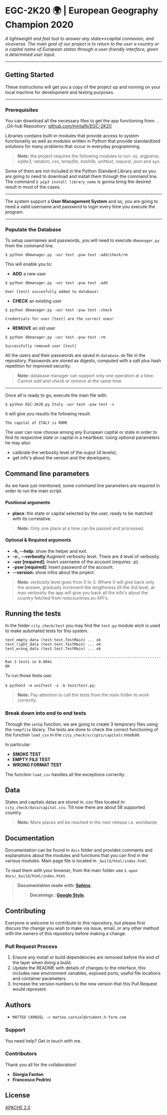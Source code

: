 ﻿
# EGC-2K20 :earth_africa: | European Geography Champion 2020 

*A lightweight and fast tool to answer any state<->capital connexion, and viceversa. 
The main goal of our project is to return to the user a country or a capital name of European states through a user-friendly interface, given a determined user input.*

---
## Getting Started
These instructions will get you a copy of the project up and running on your local machine for development and testing purposes. 

---
### Prerequisites 
You can download all the necessary files to get the app functioning from:
.. _Git-hub Repository: [github.com/mintafk/EGC-2K20](https://github.com/Mint-Afk/EUROPEAN-GEOGRAPHY-CHAMPION-2K20--PRO-.git) 

Libraries contains built-in modules that provide access to system functionality as well as modules written in Python that provide standardized solutions for many problems that occur in everyday programming.
>  **Note:** the project requires the following modules to run: *os, argparse, sqlite3, random, csv, tempfile, hashlib, unittest, request, json* and *sys*.


Some of them are not included in the Python Standard Library and so you are going to need to download and install them through the command line. 
The command ```$ pip3 install library_name``` is gonna bring the desired result in most of the cases.

---

The system support a **User Management System** and so, you are going to need a valid username and password to login every time you execute the program.

---
### Populate the Database
To setup usernames and passwords, you will need to execute ```dbmanager.py``` from the command line. 

```$ python dbmanager.py -usr test -psw test -add/check/rm```

This will enable you to:
- **ADD** a new user
```
$ python dbmanager.py -usr test -psw test -add

User [test] succesfully added to database!
```
- **CHECK** an existing user 
```
$ python dbmanager.py -usr test -psw test -check

Credentials for user [test] are the correct ones!
```
- **REMOVE** an old user
```
$ python dbmanager.py -usr test -psw test -rm

Successfully removed user [test]
```
All the users and their passwords are saved in ```database.db``` file in the repository. Passwords are stored as digests, computed with a salt plus hash repetition for improved security.

>  **Note:** database manager can support only one operation at a time. Cannot *add* and *check* or *remove* at the same time.

---
Once all is ready to go, execute the main file with: 

```$ python EGC-2K20.py Italy -usr test -psw test -v```

it will give you results the following result:

```The capital of ITALY is ROME```

The user can now choose among any European capital or state in order to find its respective state or capital in a heartbeat. Using optional parameters he may also:
- calibrate the verbosity level of the ouput (4 levels);
- get info's about the version and the developers;

## Command line parameters 
As we have just mentioned, some command line parameters are required in order to run the main script.

#### Positional arguments
- **place**: the state or capital selected by the user, ready to be matched with its correlative. 
> **Note:** Only one place at a time can be passed and processed. 

#### Optional & Required arguments
- **-h, --help:** show the helper and exit.  
- **-v:, --verbosity** Augment verbosity level. There are 4 level of verbosity.   
- **-usr [required]:** Insert username of the account (requires *-p*).  
- **-psw [required]:** Insert password of the account.
- **--version:** show infos about the project.

>  **Note:** *verbosity* level goes from 0 to 3. Where 0 will give back only the answer, gradually increment the lengthiness till the 3rd level, at max verbosity the app will give you back all the info's about the country fetched from restcountries.eu API's.
 
## Running the tests
In the folder ```city_check/test``` you may find the ```test.py``` module wich is used to make automated tests for this system.

```
test_empty_data (test.test.TestMain) ... ok
test_right_data (test.test.TestMain) ... ok
test_wrong_data (test.test.TestMain) ... ok

----------------------------------------------------------------------
Ran 3 tests in 0.004s
OK
```
To run those  tests use:

```$ python3 -m unittest -v -b test/test.py```:

>  **Note:** Pay attention to call the tests from the main folder to work correctly.

### Break down into end to end tests
Through the  ```setUp``` function, we are going to create 3 temporary files using the ```tempfile``` library. The tests are done to check the correct functioning of the function ```load_csv``` in the ```city_check/scripts/capitals``` module. 

In particular:
- **SMOKE TEST** 
- **EMPTY FILE TEST**
- **WRONG FORMAT TEST**

The function ```load_csv``` handles all the exceptions correctly.


## Data  
States and capitals datas are stored in *.csv* files located in: ```city_check/data/capital.csv```.  Till now there are about 58 supported country.

> **Note:** More places will be reached in the next release i.e. worldwide 


## Documentation
Documentation can be found in ```docs``` folder and provides comments and explanations about the modules and functions that you can find in the various modules. Main page file is located in ```_build/html/index.html```.
 
 To read them with your browser, from the main folder use ```$ open docs/_build/html/index.html```.
 
 >**Documentation made with: [Sphinx](http://www.sphinx-doc.org/en/master/).**
>> **Docstrings : [Google Style](https://sphinxcontrib-napoleon.readthedocs.io/en/latest/example_google.html).**


## Contributing
Everyone is welcome to contribute to this repository, but please first discuss the change you wish to make via issue, email, or any other method with the owners of this repository before making a change. 

### Pull Request Process
1. Ensure any install or build dependencies are removed before the end of the layer when doing a build.
2. Update the README with details of changes to the interface, this includes new environment variables, exposed ports, useful file locations and container parameters.
3. Increase the version numbers to the new version that this Pull Request would represent. 

## Authors
- ```MATTEO CARNIEL -> matteo.carniel@student.h-farm.com```

###  Support
You need help? Get in touch with me.

### Contributors
Thank you all for the collaboration! 
- **Giorgia Fanton** 
- **Francesco Pedrini** 

##  License
[APACHE 2.0](https://choosealicense.com/licenses/apache-2.0/)

